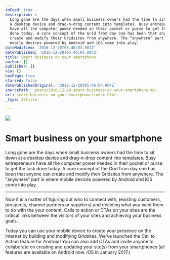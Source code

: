```yaml
---
inFeed: true
description: >-
  Long gone are the days when small business owners had the time to sit down at
  a desktop device and drag-n-drop content into templates. Busy entrepreneurs
  have all the computer power needed in their pocket or purse to get the task
  done today. A core concept of the Grid from day one has been that anyone can
  create and modify their Gridsites from anywhere. The “anywhere” part is where
  mobile devices powered by Android and iOS come into play.
dateModified: '2016-12-20T05:46:03.581Z'
datePublished: '2016-12-20T05:46:04.004Z'
title: Smart business on your smartphone
author: []
publisher: {}
via: {}
hasPage: true
starred: false
datePublishedOriginal: '2016-12-20T05:46:04.004Z'
sourcePath: _posts/2016-12-20-smart-business-on-your-smartphone.md
url: smart-business-on-your-smartphone/index.html
_type: Article

---
```

![](https://the-grid-user-content.s3-us-west-2.amazonaws.com/66b62c53-9728-4633-9116-a4d532fd7d76.jpg)

# Smart business on your smartphone

Long gone are the days when small business owners had the time to sit down at a desktop device and drag-n-drop content into templates. Busy entrepreneurs have all the computer power needed in their pocket or purse to get the task done today. A core concept of the Grid from day one has been that anyone can create and modify their Gridsites from anywhere. The "anywhere" part is where mobile devices powered by Android and iOS come into play.

---

Now it is a matter of figuring out who to connect with, (existing customers, prospects, channel partners or suppliers) and deciding what you want them to do with the your content. Calls to action or CTAs on your sites are the critical links between the visitors of your sites and achieving your business goals.

Today you can use your mobile device to create your presence on the internet by building and modifying Gridsites. We've launched the Call to Action feature for Android! You can also add CTAs and invite anyone to collaborate on creating and updating your site(s) from your smartphones (all features are available on Android now. iOS in January 2017.)